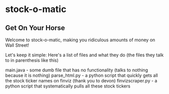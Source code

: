 # stock-o-matic

## Get On Your Horse

Welcome to stock-o-matic, making you ridiculous amounts of money on Wall Street!

Let's keep it simple: Here's a list of files and what they do (the files they talk to in parenthesis like this)

main.java - some dumb file that has no functionality (talks to nothing because it is nothing)
parse_html.py - a python script that quickly gets all the stock ticker names on finviz (thank you to devon)
finvizscraper.py - a python script that systematically pulls all these stock tickers
